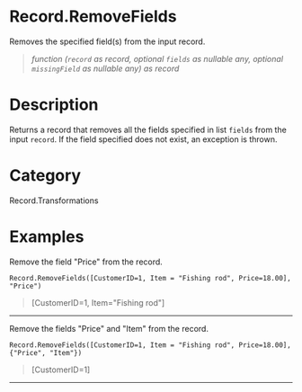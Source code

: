 # Record.RemoveFields
Removes the specified field(s) from the input record.
> _function (<code>record</code> as record, optional <code>fields</code> as nullable any, optional <code>missingField</code> as nullable any) as record_

# Description 
Returns a record that removes all the fields specified in list <code>fields</code> from the input <code>record</code>. If the field specified does not exist, an exception is thrown.
# Category 
Record.Transformations
# Examples 
Remove the field "Price" from the record.
```
Record.RemoveFields([CustomerID=1, Item = "Fishing rod", Price=18.00], "Price")
```
> [CustomerID=1, Item="Fishing rod"]

***
Remove the fields "Price" and "Item" from the record.
```
Record.RemoveFields([CustomerID=1, Item = "Fishing rod", Price=18.00], {"Price", "Item"})
```
> [CustomerID=1]

***
